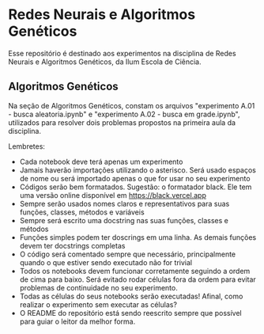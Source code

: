 # Redes Neurais e Algoritmos Genéticos

Esse repositório é destinado aos experimentos na disciplina de Redes Neurais e Algoritmos Genéticos, da Ilum Escola de Ciência.

## Algoritmos Genéticos

Na seção de Algoritmos Genéticos, constam os arquivos "experimento A.01 - busca aleatoria.ipynb" e "experimento A.02 - busca em grade.ipynb", utilizados para resolver dois problemas propostos na primeira aula da disciplina.

Lembretes:

+ Cada notebook deve terá apenas um experimento
+ Jamais haverão importações utilizando o asterisco. Será usado espaços de nome ou será importado apenas o que for usar no seu experimento
+ Códigos serão bem formatados. Sugestão: o formatador black. Ele tem uma versão online disponível em https://black.vercel.app
+ Sempre serão usados nomes claros e representativos para suas funções, classes, métodos e variáveis
+ Sempre será escrito uma docstring nas suas funções, classes e métodos
+ Funções simples podem ter doscrings em uma linha. As demais funções devem ter docstrings completas
+ O código será comentado sempre que necessário, principalmente quando o que estiver sendo executado não for trivial
+ Todos os notebooks devem funcionar corretamente seguindo a ordem de cima para baixo. Será evitado rodar células fora da ordem para evitar problemas de continuidade no seu experimento.
+ Todas as células do seus notebooks serão executadas! Afinal, como realizar o experimento sem executar as células?
+ O README do repositório está sendo reescrito sempre que possível para guiar o leitor da melhor forma.
